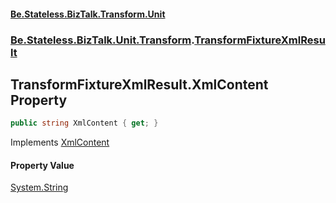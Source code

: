 #### [Be.Stateless.BizTalk.Transform.Unit](README.md 'README')
### [Be.Stateless.BizTalk.Unit.Transform](Be.Stateless.BizTalk.Unit.Transform.md 'Be.Stateless.BizTalk.Unit.Transform').[TransformFixtureXmlResult](TransformFixtureXmlResult.md 'Be.Stateless.BizTalk.Unit.Transform.TransformFixtureXmlResult')

## TransformFixtureXmlResult.XmlContent Property

```csharp
public string XmlContent { get; }
```

Implements [XmlContent](ITransformFixtureXmlResult.XmlContent.md 'Be.Stateless.BizTalk.Unit.Transform.ITransformFixtureXmlResult.XmlContent')

#### Property Value
[System.String](https://docs.microsoft.com/en-us/dotnet/api/System.String 'System.String')